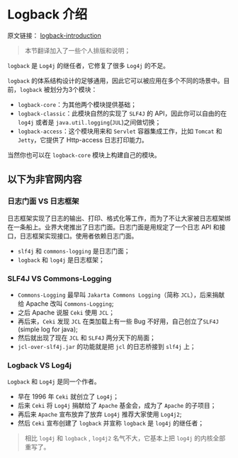 # Logback 介绍

原文链接： [logback-introduction](https://logback.qos.ch/index.html)

> 本节翻译加入了一些个人排版和说明；

`logback` 是 `Log4j` 的继任者，它修复了很多 `Log4j` 的不足。

`logback` 的体系结构设计的足够通用，因此它可以被应用在多个不同的场景中。目前，`logback` 被划分为3个模块：

- `logback-core`：为其他两个模块提供基础；
- `logback-classic`：此模块自然的实现了 `SLF4J` 的 API，因此你可以自由的在 `log4j` 或者是 `java.util.logging`(`JUL`)之间做切换；
- `logback-access`：这个模块用来和 `Servlet` 容器集成工作，比如 `Tomcat` 和 `Jetty`，它提供了 Http-access 日志打印能力。

当然你也可以在 `logback-core` 模块上构建自己的模块。

## 以下为非官网内容

### 日志门面 VS 日志框架
日志框架实现了日志的输出、打印、格式化等工作，而为了不让大家被日志框架绑在一条船上。业界大佬推出了日志门面。日志门面是用规定了一个日志 API 和接口，日志框架实现接口。使用者依赖日志门面。

- `slf4j` 和 `commons-logging` 是日志门面；
- `logback` 和 `log4j` 是日志框架；

### SLF4J VS Commons-Logging

- `Commons-Logging` 最早叫  `Jakarta Commons Logging`（简称 `JCL`），后来捐献给 Apache 改叫 `Commons-Logging`;
- 之后 Apache 说服 `Ceki` 使用 `JCL`；
- 再后来，`Ceki` 发现 `JCL` 在类加载上有一些 Bug 不好用，自己创立了`SLF4J` (simple log for java);
- 然后就出现了现在 `JCL` 和 `SLF4J` 两分天下的局面；
- `jcl-over-slf4j.jar` 的功能就是把 `jcl` 的日志桥接到 `slf4j` 上；

### Logback VS Log4j

`Logback` 和 `Log4j` 是同一个作者。

- 早在 1996 年 `Ceki` 就创立了 `Log4j`；
- 后来 `Ceki` 将 `Log4j` 捐献给了 `Apache` 基金会，成为了 `Apache` 的子项目；
- 再后来 `Apache` 宣布放弃了放弃 `Log4j` 推荐大家使用 `Log4j2`;
- 然后 `Ceki` 宣布创建了 `logback` 并宣称 `logback` 是 `log4j` 的继任者；

> 相比 `log4j` 和 `logback` , `log4j2` 名气不大，它基本上把 `log4j` 的内核全部重写了。


